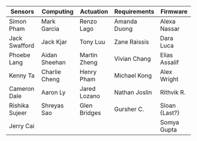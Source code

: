 | Sensors        | Computing     | Actuation         | Requirements  | Firmware      |
|----------------|---------------|-------------------|---------------|---------------|
| Simon Pham     | Mark Garcia   | Renzo Lago        | Amanda Duong  | Alexa Nassar  |
| Jack Swafford  | Jack Kjar     | Tony Luu          | Zane Raissis  | Dara Luca     |
| Phoebe Lang    | Aidan Sheehan | Martin Zheng      | Vivian Chang  | Elias Assalif |
| Kenny Ta       | Charlie Cheng | Henry Pham        | Michael Kong  | Alex Wright   |
| Cameron Dale   | Aaron Ly      | Jared Lozano      | Nathan Joslin | Rithvik R.    |
| Rishika Sujeer | Shreyas Sao   | Glen Bridges      | Gursher C.    | Sloan {Last?} |
| Jerry Cai      |               |                   |               | Somya Gupta   |
